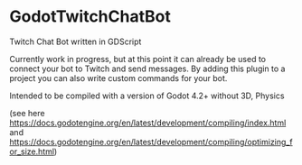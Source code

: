 # GodotTwitchChatBot
Twitch Chat Bot written in GDScript

Currently work in progress, but at this point it can already be used to connect your bot to Twitch and send messages.
By adding this plugin to a project you can also write custom commands for your bot.

Intended to be compiled with a version of Godot 4.2+ without 3D, Physics

(see here https://docs.godotengine.org/en/latest/development/compiling/index.html
	  and https://docs.godotengine.org/en/latest/development/compiling/optimizing_for_size.html)
